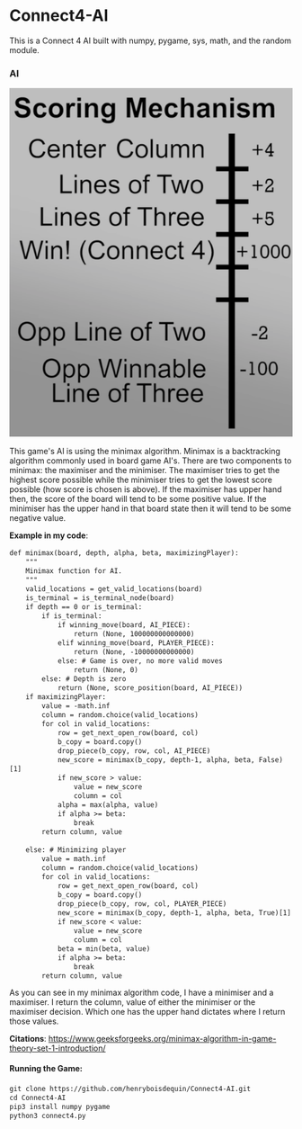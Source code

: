 # Connect4-AI

This is a Connect 4 AI built with numpy, pygame, sys, math, and the random module.

### AI
![Scoring](minimax.png)

This game's AI is using the minimax algorithm. Minimax is a backtracking algorithm commonly used in board game AI's. There are two components to minimax: the maximiser and the minimiser. The maximiser tries to get the highest score possible while the minimiser tries to get the lowest score possible (how score is chosen is above). If the maximiser has upper hand then, the score of the board will tend to be some positive value. If the minimiser has the upper hand in that board state then it will tend to be some negative value.

**Example in my code**:
```
def minimax(board, depth, alpha, beta, maximizingPlayer):
	"""
	Minimax function for AI.
	"""
	valid_locations = get_valid_locations(board)
	is_terminal = is_terminal_node(board)
	if depth == 0 or is_terminal:
		if is_terminal:
			if winning_move(board, AI_PIECE):
				return (None, 100000000000000)
			elif winning_move(board, PLAYER_PIECE):
				return (None, -10000000000000)
			else: # Game is over, no more valid moves
				return (None, 0)
		else: # Depth is zero
			return (None, score_position(board, AI_PIECE))
	if maximizingPlayer:
		value = -math.inf
		column = random.choice(valid_locations)
		for col in valid_locations:
			row = get_next_open_row(board, col)
			b_copy = board.copy()
			drop_piece(b_copy, row, col, AI_PIECE)
			new_score = minimax(b_copy, depth-1, alpha, beta, False)[1]
			if new_score > value:
				value = new_score
				column = col
			alpha = max(alpha, value)
			if alpha >= beta:
				break
		return column, value

	else: # Minimizing player
		value = math.inf
		column = random.choice(valid_locations)
		for col in valid_locations:
			row = get_next_open_row(board, col)
			b_copy = board.copy()
			drop_piece(b_copy, row, col, PLAYER_PIECE)
			new_score = minimax(b_copy, depth-1, alpha, beta, True)[1]
			if new_score < value:
				value = new_score
				column = col
			beta = min(beta, value)
			if alpha >= beta:
				break
		return column, value
```

As you can see in my minimax algorithm code, I have a minimiser and a maximiser. I return the column, value of either the minimiser or the maximiser decision. Which one has the upper hand dictates where I return those values.

**Citations**:
https://www.geeksforgeeks.org/minimax-algorithm-in-game-theory-set-1-introduction/

#### Running the Game:
```
git clone https://github.com/henryboisdequin/Connect4-AI.git
cd Connect4-AI
pip3 install numpy pygame
python3 connect4.py
```
